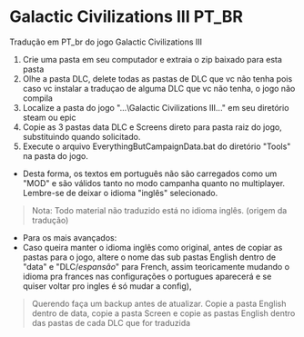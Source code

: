# Galactic Civilizations III PT_BR
 Tradução em PT_br do jogo Galactic Civilizations III
 1. Crie uma pasta em seu computador e extraia o zip baixado para esta pasta
 2. Olhe a pasta DLC, delete todas as pastas de DLC que vc não tenha pois caso vc instalar a traduçao de alguma DLC que vc não tenha, o jogo não compila
 3. Localize a pasta do jogo "...\Galactic Civilizations III\..." em seu diretório steam ou epic
 4. Copie as 3 pastas data DLC e Screens  direto para pasta raiz do jogo, substituindo quando solicitado.
 5. Execute o arquivo EverythingButCampaignData.bat do diretório "Tools" na pasta do jogo.
 - Desta forma, os textos em português não são carregados como um "MOD" e são válidos tanto no modo campanha quanto no multiplayer. Lembre-se de deixar o idioma "inglês" selecionado.
> Nota: 
> Todo material não traduzido está no idioma inglês. (origem da tradução)
 - Para os mais avançados:
 - Caso queira manter o idioma inglês como original, antes de copiar as pastas para o jogo,  altere o nome das sub pastas English dentro de "data" e "DLC/_espansão_"  para French,  assim teoricamente mudando o idioma pra frances nas configurações o portugues aparecerá e se quiser voltar pro ingles é só mudar a config),
> Querendo faça um backup antes de atualizar. Copie a pasta English dentro de data,  copie a pasta Screen e copie as pastas English dentro das pastas de cada DLC que for traduzida
